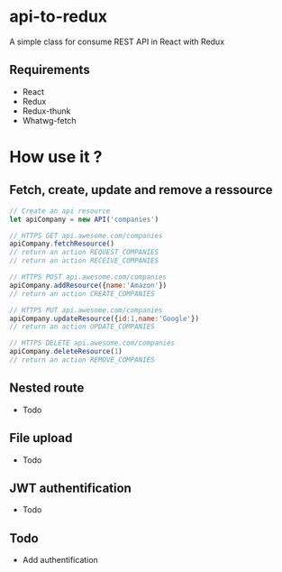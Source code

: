 # api-to-redux
A simple class for consume REST API in React with Redux

## Requirements
- React
- Redux
- Redux-thunk
- Whatwg-fetch

# How use it ?
## Fetch, create, update and remove a ressource

```javascript
// Create an api resource
let apiCompany = new API('companies')
```

```javascript
// HTTPS GET api.awesome.com/companies
apiCompany.fetchResource()
// return an action REQUEST_COMPANIES
// return an action RECEIVE_COMPANIES
```

```javascript
// HTTPS POST api.awesome.com/companies
apiCompany.addResource({name:'Amazon'})
// return an action CREATE_COMPANIES
```

```javascript
// HTTPS PUT api.awesome.com/companies
apiCompany.updateResource({id:1,name:'Google'})
// return an action UPDATE_COMPANIES
```

```javascript
// HTTPS DELETE api.awesome.com/companies
apiCompany.deleteResource(1)
// return an action REMOVE_COMPANIES
```
## Nested route
- Todo

## File upload
- Todo

## JWT authentification
- Todo

## Todo
- Add authentification
